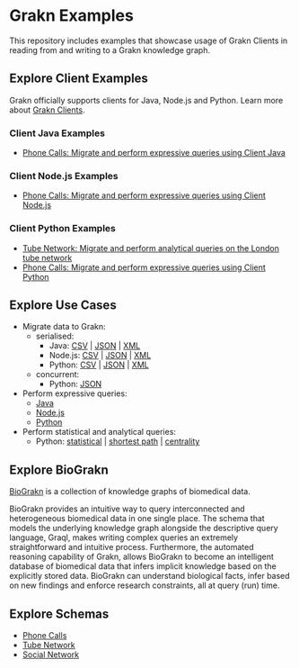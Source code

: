# Grakn Examples

This repository includes examples that showcase usage of Grakn Clients in reading from and writing to a Grakn knowledge graph.

## Explore Client Examples

Grakn officially supports clients for Java, Node.js and Python. Learn more about [Grakn Clients](http://dev.grakn.ai/docs/client-api/overview).

### Client Java Examples
- [Phone Calls: Migrate and perform expressive queries using Client Java](phone_calls/java/)

### Client Node.js Examples
- [Phone Calls: Migrate and perform expressive queries using Client Node.js](phone_calls/nodejs/)

### Client Python Examples
- [Tube Network: Migrate and perform analytical queries on the London tube network](tube_network/)
- [Phone Calls: Migrate and perform expressive queries using Client Python](phone_calls/python/)

## Explore Use Cases
- Migrate data to Grakn:
    - serialised:
        - Java: [CSV](phone_calls/java/CSVMigration.java) | [JSON](phone_calls/java/JSONMigration.java) | [XML](phone_calls/java/XMLMigration.java)
        - Node.js: [CSV](phone_calls/nodejs/migrateCsv.js) | [JSON](phone_calls/nodejs/migrateJson.js) | [XML](phone_calls/nodejs/migrateXml.js)
        - Python: [CSV](phone_calls/python/migrate_csv.py) | [JSON](phone_calls/python/migrate_json.py) | [XML](phone_calls/python/migrate_xml.py)
    - concurrent:
        - Python: [JSON](tube_network/src/migration.py)
- Perform expressive queries:
    - [Java](phone_calls/java/Queries.java)
    - [Node.js](phone_calls/nodejs/queries.js)
    - [Python](phone_calls/python/queries.py)
- Perform statistical and analytical queries:
    - Python: [statistical](tube_network/src/statistics.py) | [shortest path](tube_network/src/journey_planner.py) | [centrality](tube_network/src/app.py)
    
## Explore BioGrakn
[BioGrakn](https://github.com/graknlabs/biograkn) is a collection of knowledge graphs of biomedical data.

BioGrakn provides an intuitive way to query interconnected and heterogeneous biomedical data in one single place. The schema that models the underlying knowledge graph alongside the descriptive query language, Graql, makes writing complex queries an extremely straightforward and intuitive process. Furthermore, the automated reasoning capability of Grakn, allows BioGrakn to become an intelligent database of biomedical data that infers implicit knowledge based on the explicitly stored data. BioGrakn can understand biological facts, infer based on new findings and enforce research constraints, all at query (run) time.

## Explore Schemas
- [Phone Calls](schemas/phone-calls-schema.gql)
- [Tube Network](schemas/tube-network-schema.gql)
- [Social Network](schemas/social-network-schema.gql)
